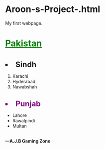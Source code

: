 # Aroon-s-Project-.html
My first webpage.

<html>
<head>
  <title>A.J.B Gaming Zone</title>
</head>
<body>
  <h1><font color="Green"><u> Pakistan </u></font></h1>
  <br>
  <font size="5"><li><b>Sindh</b></li></font>
  <ol>
    <li>Karachi</li>
    <li>Hyderabad</li>
    <li>Nawabshah</li>
  </ol>
  <br>
  <font size="5"><font color="Purple"><b><li>Punjab
  </li></b>
  </font></font>
  <ul>
    <li>Lahore</li>
    <li>Rawalpindi</li>
    <li>Multan</li>
  </ul>
  <br>
  <b>—A.J.B Gaming Zone</b>
</body>
</html>

